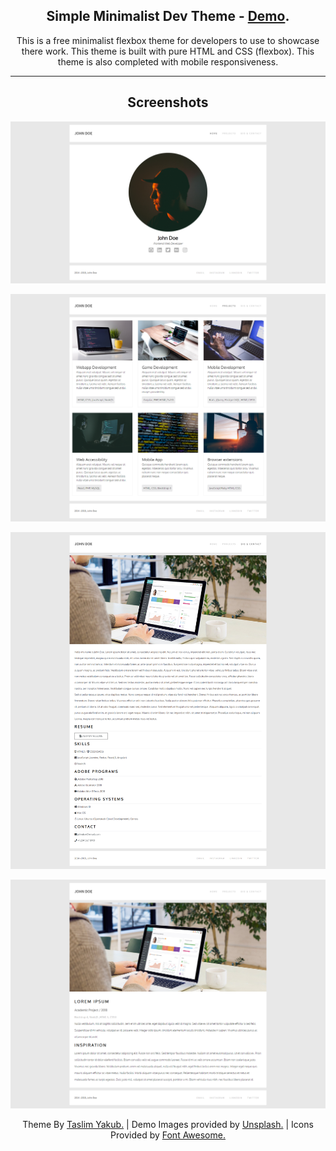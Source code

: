 <p align="center"><h2 align="center">Simple Minimalist Dev Theme - <a href="https://taslim.me/projects/dev-theme/">Demo</a>. </h2></p>

<p align="center">This is a free minimalist flexbox theme for developers to use to showcase there work. This theme is built with pure HTML and CSS (flexbox). This theme is also completed with mobile responsiveness.</p>

***

<p align="center"><h2 align="center">Screenshots</h2></p>

<p align="center"> <img src="https://github.com/taslimy/dev-theme/blob/master/screenshots/homepage.png" /> </p>

<p align="center"> <img src="https://github.com/taslimy/dev-theme/blob/master/screenshots/projectspage.png" /> </p>

<p align="center"> <img src="https://github.com/taslimy/dev-theme/blob/master/screenshots/bioandcontact.png" /> </p>

<p align="center"> <img src="https://github.com/taslimy/dev-theme/blob/master/screenshots/projectdescription.png" /> </p>

<p align="center"> Theme By <a href="https://taslim.me/">Taslim Yakub.</a> | Demo Images provided by <a href="taslim.me">Unsplash.</a> | Icons Provided by <a href="taslim.me">Font Awesome.</a> </p>

